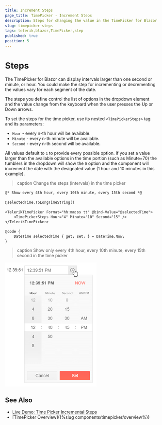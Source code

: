 ```yaml
---
title: Increment Steps
page_title: TimePicker - Increment Steps
description: Steps for changing the value in the TimePicker for Blazor.
slug: timepicker-steps
tags: telerik,blazor,TimePicker,step
published: true
position: 5
---
```


# Steps

The TimePicker for Blazor can display intervals larger than one second or minute, or hour. You could make the step for incrementing or decrementing the values vary for each segment of the date.

The steps you define control the list of options in the dropdown element and the value change from the keyboard when the user presses the Up or Down arrows.

To set the steps for the time picker, use its nested `<TimePickerSteps>` tag and its parameters:

* `Hour` - every n-th hour will be available.
* `Minute` - every n-th minute will be available.
* `Second` - every n-th second will be available.

All values default to `1` to provide every possible option. If you set a value larger than the available options in the time portion (such as Minute=70) the tumblers in the dropdown will show the `0` option and the component will increment the date with the designated value (1 hour and 10 minutes in this example).

>caption Change the steps (intervals) in the time picker

````RAZOR
@* Show every 4th hour, every 10th minute, every 15th second *@

@selectedTime.ToLongTimeString()

<TelerikTimePicker Format="hh:mm:ss tt" @bind-Value="@selectedTime">
    <TimePickerSteps Hour="4" Minute="10" Second="15" />
</TelerikTimePicker>

@code {
    DateTime selectedTime { get; set; } = DateTime.Now;
}
````

>caption Show only every 4th hour, every 10th minute, every 15th second in the time picker

![Intervals (steps) in the time picker](images/time-picker-intevals.png)



## See Also

* [Live Demo: Time Picker Incremental Steps](https://demos.telerik.com/blazor-ui/timepicker/incremental-steps)
* [TimePicker Overview]({%slug components/timepicker/overview%})

